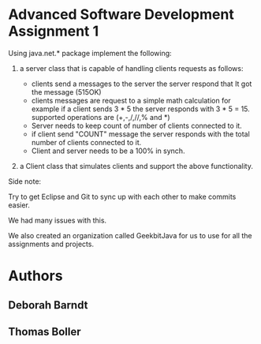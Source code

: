 # Advanced Software Development Assignment 1
Using java.net.* package implement the following:

1. a server class that is capable of handling clients requests as follows:

   * clients send a messages to the server the server respond that It got the message (515OK)  
   * clients messages are request to a simple math calculation for example if a client sends 3 * 5 the server responds with 3 * 5 = 15. supported operations are (+,-,/,//,% and *)
   * Server needs to keep count of number of clients connected to it.  
   * if client send "COUNT" message the server responds with the total number of clients connected to it.  
   * Client and server needs to be a 100% in synch.   
  
2. a Client class that simulates clients and support the above functionality.

Side note:

Try to get Eclipse and Git to sync up with each other to make commits easier.

We had many issues with this. 

We also created an organization called GeekbitJava for us to use for all the assignments and projects.

# Authors 

## Deborah Barndt
## Thomas Boller


